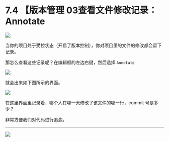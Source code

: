 # 7.4 【版本管理 03查看文件修改记录：Annotate

![](http://image.iswbm.com/20200804124133.png)

当你的项目处于受控状态（开启了版本控制），你对项目里的文件的修改都会留下记录。

那怎么查看这些记录呢？在编辑框的左边右键，然后选择 `Annotate`

![](http://image.iswbm.com/image-20200826215417743.png)

就会出来如下图所示的界面。

![](http://image.iswbm.com/image-20200826215342363.png)

在这里界面里记录着，哪个人在哪一天修改了该文件的哪一行，commit 号是多少？

非常方便我们对代码进行追溯。



---

![](http://image.iswbm.com/20200607174235.png)